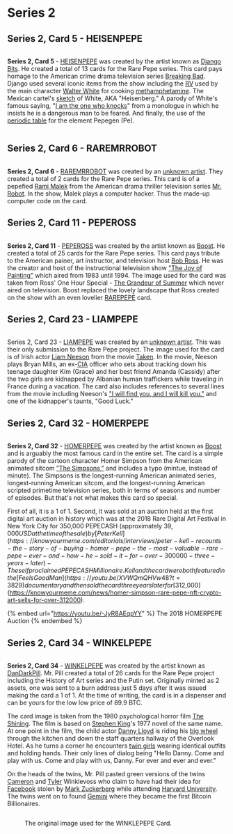 # Series 2

## Series 2, Card 5 - HEISENPEPE

<figure><img src="../../../.gitbook/assets/S02 C05 - HEISENPEPE card and source.jpg" alt=""><figcaption></figcaption></figure>

**Series 2, Card 5** - [HEISENPEPE](https://pepe.wtf/asset/HEISENPEPE) was created by the artist known as [Django Bits](https://pepe.wtf/artists/Django-Bits). He created a total of 13 cards for the Rare Pepe series. This card pays homage to the American crime drama television series [Breaking Bad](https://en.wikipedia.org/wiki/Breaking\_Bad). Django used several iconic items from the show including the [RV](https://en.wikipedia.org/wiki/Recreational\_vehicle) used by the main character [Walter White](https://en.wikipedia.org/wiki/Walter\_White\_\(Breaking\_Bad\)) for cooking [methamphetamine](https://en.wikipedia.org/wiki/Methamphetamine). The Mexican cartel's [sketch](https://www.looper.com/322733/the-breaking-bad-prop-that-still-has-fans-scratching-their-heads/) of White, AKA "Heisenberg." A parody of White's famous saying, "[I am the one who knocks](https://knowyourmeme.com/memes/i-am-the-one-who-knocks)" from a monologue in which he insists he is a dangerous man to be feared. And finally, the use of the [periodic table](https://en.wikipedia.org/wiki/Periodic\_table) for the element Pepegen (Pe).&#x20;

<figure><img src="../../../.gitbook/assets/BreakingBadS1DVD.jpg" alt=""><figcaption></figcaption></figure>

## Series 2, Card 6 - RAREMRROBOT

<figure><img src="../../../.gitbook/assets/S02 C06 - RAREMRROBOT card and source.jpg" alt=""><figcaption></figcaption></figure>

**Series 2, Card 6** - [RAREMRROBOT](https://pepe.wtf/asset/RAREMRROBOT) was created by an [unknown artist](https://pepe.wtf/artists/15ko5dF1zjEvVg9KLiMvyeVZAcX6edymy7). They created a total of 2 cards for the Rare Pepe series. This card is of a pepefied [Rami Malek](https://en.wikipedia.org/wiki/Rami\_Malek) from the American drama thriller television series [Mr. Robot](https://en.wikipedia.org/wiki/Mr.\_Robot). In the show, Malek plays a computer hacker. Thus the made-up computer code on the card.&#x20;

## Series 2, Card 11 - PEPEROSS

<figure><img src="../../../.gitbook/assets/S02 C11 - PEPEROSS card and source.jpg" alt=""><figcaption></figcaption></figure>

**Series 2, Card 11** - [PEPEROSS](https://pepe.wtf/asset/PEPEROSS) was created by the artist known as [Boost](https://pepe.wtf/artists/Boost). He created a total of 25 cards for the Rare Pepe series. This card pays tribute to the American painer, art instructor, and television host [Bob Ross](https://en.wikipedia.org/wiki/Bob\_Ross). He was the creator and host of the instructional television show ["The Joy of Painting"](https://en.wikipedia.org/wiki/The\_Joy\_of\_Painting) which aired from 1983 until 1994. The image used for the card was taken from Ross' One Hour Special - [The Grandeur of Summer](https://youtu.be/mT0RNrTDHkI) which never aired on television. Boost replaced the lovely landscape that Ross created on the show with an even lovelier [RAREPEPE](https://pepe.wtf/asset/RAREPEPE) card.&#x20;

## Series 2, Card 23 - LIAMPEPE

<figure><img src="../../../.gitbook/assets/S02 C23 - LIAMPEPE card and source.jpg" alt=""><figcaption></figcaption></figure>

Series 2, Card 23 - [LIAMPEPE](https://pepe.wtf/asset/LIAMPEPE) was created by an [unknown artist](https://pepe.wtf/artists/1FPHSQjNtUmbEE1tGhMbUE3nzozaZ2vpwf). This was their only submission to the Rare Pepe project. The image used for the card is of Irish actor [Liam Neeson](https://en.wikipedia.org/wiki/Liam\_Neeson) from the movie [Taken](https://en.wikipedia.org/wiki/Taken\_\(film\)). In the movie, Neeson plays Bryan Mills, an ex-[CIA](https://en.wikipedia.org/wiki/CIA) officer who sets about tracking down his teenage daughter Kim (Grace) and her best friend Amanda (Cassidy) after the two girls are kidnapped by Albanian human traffickers while traveling in France during a vacation. The card also includes references to several lines from the movie including Neeson's ["I will find you, and I will kill you."](https://www.esquire.com/entertainment/movies/a31775/taken-speech/) and one of the kidnapper's taunts, "Good Luck."

## Series 2, Card 32 - HOMERPEPE

<figure><img src="../../../.gitbook/assets/S02 C32 - HOMERPEPE card and source.jpg" alt=""><figcaption></figcaption></figure>

**Series 2, Card 32** - [HOMERPEPE](https://pepe.wtf/asset/HOMERPEPE) was created by the artist known as [Boost](https://pepe.wtf/artists/Boost) and is arguably the most famous card in the entire set. The card is a simple parody of the cartoon character Homer Simpson from the American animated sitcom ["The Simpsons,"](https://en.wikipedia.org/wiki/The\_Simpsons) and includes a typo (mintue, instead of minute). The Simpsons is the longest-running American animated series, longest-running American sitcom, and the longest-running American scripted primetime television series, both in terms of seasons and number of episodes. But that's not what makes this card so special.

First of all, it is a 1 of 1. Second, it was sold at an auction held at the first digital art auction in history which was at the 2018 Rare Digital Art Festival in New York City for 350,000 PEPECASH (approximately $39,000 USD at the time of the sale) by [Peter Kell](https://knowyourmeme.com/editorials/interviews/peter-kell-recounts-the-story-of-buying-homer-pepe-the-most-valuable-rare-pepe-ever-and-how-he-sold-it-for-over-300000-three-years-later) - The self proclaimed PEPECASH Millionaire. Kell and the card were both featured in the [Feels Good Man](https://youtu.be/XVWQmQHVw48?t=3829) documentary and then sold the card three years later for [$312,000](https://knowyourmeme.com/news/homer-simpson-rare-pepe-nft-crypto-art-sells-for-over-312000).

{% embed url="https://youtu.be/-JyR8AEqpYY" %}
The 2018 HOMERPEPE Auction
{% endembed %}

## Series 2, Card 34 - WINKELPEPE

<figure><img src="../../../.gitbook/assets/S02 C34 - WINKELPEPE card and source.jpg" alt=""><figcaption></figcaption></figure>

**Series 2, Card 34** - [WINKELPEPE](https://pepe.wtf/asset/WINKELPEPE) was created by the artist known as [DanDarkPill](https://pepe.wtf/artists/DanDarkPill). Mr. Pill created a total of 26 cards for the Rare Pepe project including the History of Art series and the Putin set. Originally minted as 2 assets, one was sent to a burn address just 5 days after it was issued making the card a 1 of 1. At the time of writing, the card is in a dispenser and can be yours for the low low price of 89.9 BTC.

The card image is taken from the 1980 psychological horror film [The Shining](https://en.wikipedia.org/wiki/The\_Shining\_\(film\)). The film is based on [Stephen King](https://en.wikipedia.org/wiki/Stephen\_King)'s 1977 novel of the same name. At one point in the film, the child actor [Danny Lloyd](https://en.wikipedia.org/wiki/Danny\_Lloyd) is riding his [big wheel](https://en.wikipedia.org/wiki/Big\_wheel\_\(tricycle\)) through the kitchen and down the staff quarters hallway of the Overlook Hotel. As he turns a corner he encounters [twin girls](https://twitter.com/Shining\_twins) wearing identical outfits and holding hands. Their only lines of dialog being "Hello Danny. Come and play with us. Come and play with us, Danny. For ever and ever and ever." &#x20;

On the heads of the twins, Mr. Pill pasted green versions of the twins [Cameron](https://en.wikipedia.org/wiki/Cameron\_Winklevoss) and [Tyler](https://en.wikipedia.org/wiki/Tyler\_Winklevoss) Winklevoss who claim to have had their idea for [Facebook](https://en.wikipedia.org/wiki/Facebook) stolen by [Mark Zuckerberg](https://en.wikipedia.org/wiki/Mark\_Zuckerberg) while attending [Harvard University](https://en.wikipedia.org/wiki/Harvard\_University). The twins went on to found [Gemini](https://www.gemini.com/) where they became the first Bitcoin Billionaires.&#x20;

<figure><img src="../../../.gitbook/assets/winklevoss-feature copy.jpg" alt=""><figcaption><p>The original image used for the WINKLEPEPE Card. </p></figcaption></figure>
